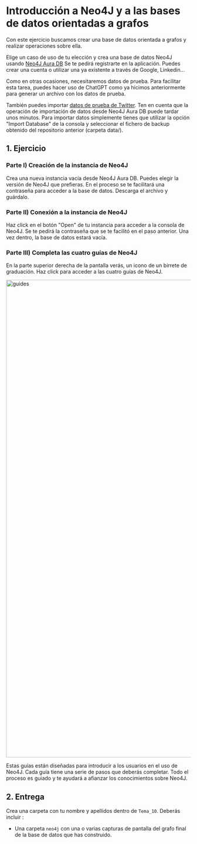 # Introducción a Neo4J y a las bases de datos orientadas a grafos

Con este ejercicio buscamos crear una base de datos orientada a grafos y realizar operaciones sobre ella.

Elige un caso de uso de tu elección y crea una base de datos Neo4J usando [Neo4J Aura DB](https://console.neo4j.io) Se te pedirá registrarte en la aplicación. Puedes crear una cuenta o utilizar una ya existente a través de Google, Linkedin...

Como en otras ocasiones, necesitaremos datos de prueba. Para facilitar esta tarea, puedes hacer uso de ChatGPT como ya hicimos anteriormente para generar un archivo con los datos de prueba.

También puedes importar [datos de prueba de Twitter](https://github.com/neo4j-graph-examples/twitter-v2). Ten en cuenta que la operación de importación de datos desde Neo4J Aura DB puede tardar unos minutos. Para importar datos simplemente tienes que utilizar la opción "Import Database" de la consola y seleccionar el fichero de backup obtenido del repositorio anterior (carpeta data/).

## 1. Ejercicio

### Parte I) Creación de la instancia de Neo4J

Crea una nueva instancia vacía desde Neo4J Aura DB. Puedes elegir la versión de Neo4J que prefieras. En el proceso se te facilitará una contraseña para acceder a la base de datos. Descarga el archivo y guárdalo.

### Parte II) Conexión a la instancia de Neo4J

Haz click en el botón "Open" de tu instancia para acceder a la consola de Neo4J. Se te pedirá la contraseña que se te facilitó en el paso anterior. Una vez dentro, la base de datos estará vacía.

### Parte III) Completa las cuatro guías de Neo4J 

En la parte superior derecha de la pantalla verás, un icono de un birrete de graduación. Haz click para acceder a las cuatro guías de Neo4J.

<img width="1299" alt="guides" src="https://github.com/UnirCs/BBDD-PER8263-2324/assets/115072043/80801e79-6756-493e-a8b7-b744b4a26392">

Estas guías están diseñadas para introducir a los usuarios en el uso de Neo4J. Cada guía tiene una serie de pasos que deberás completar. Todo el proceso es guiado y te ayudará a afianzar los conocimientos sobre Neo4J.

## 2. Entrega

Crea una carpeta con tu nombre y apellidos dentro de ``Tema_10``. Deberás incluir :

- Una carpeta ``neo4j`` con una o varias capturas de pantalla del grafo final de la base de datos que has construido.
